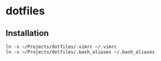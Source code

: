 # dotfiles

## Installation

    ln -s ~/Projects/dotfiles/.vimrc ~/.vimrc
    ln -s ~/Projects/dotfiles/.bash_aliases ~/.bash_aliases
